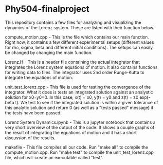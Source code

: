# Phy504-finalproject

This repository contains a few files for analyzing and visualizing the dynamics of the Lorenz system. These are listed with their function below.

compute_motion.cpp - This is the file which contains our main function. Right now, it contains a few different experimental setups (different values for rho, sigma, beta and different initial conditions). The setups can easily be changed by changing the main function.

Lorenz.H - This is a header file containing the actual integrator that integrates the Lorenz system equations of motion. It also contains functions for writing data to files. The integrator uses 2nd order Runge-Kutta to integrate the equations of motion.

unit_test_lorenz.cpp - This file is used for testing the convergence of the integrator. What it does is tests an integrated solution against an analystic solution for x0=y0=0. In this case, x(t) = x0, y(t) = y0 and z(t) = z0 exp(-beta t). We test to see if the integrated solution is within a given tolerance of this analytic solution and return 0 (as well as a "tests passed" message) if the tests have been passed.

Lorenz System Dynamics.ipynb - This is a jupyter notebook that contains a very short overview of the output of the code. It shows a couple graphs of the result of integrating the equations of motion and it has a short discussion of the results.

makefile - This file compiles all our code. Run "make all" to compile the compute_motion.cpp. Run "make test" to compile the unit_test_lorenz.cpp file, which will create an executable called "test".

